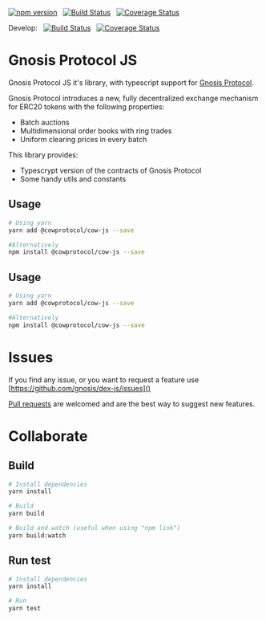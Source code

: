 [![npm version](https://img.shields.io/npm/v/@cowprotocol/cow-js.svg?style=flat)](https://npmjs.org/package/@cowprotocol/cow-js 'View this project on npm')
&nbsp;
[![Build Status](https://travis-ci.org/gnosis/dex-js.svg?branch=develop)](https://travis-ci.org/gnosis/dex-js)
&nbsp;
[![Coverage Status](https://coveralls.io/repos/github/gnosis/dex-js/badge.svg?branch=master)](https://coveralls.io/github/gnosis/dex-js?branch=master)

Develop:
&nbsp;
[![Build Status](https://travis-ci.org/gnosis/dex-js.svg?branch=develop)](https://travis-ci.org/gnosis/dex-js)
&nbsp;
[![Coverage Status](https://coveralls.io/repos/github/gnosis/dex-js/badge.svg?branch=develop)](https://coveralls.io/github/gnosis/dex-js?branch=develop)

# Gnosis Protocol JS

Gnosis Protocol JS it's library, with typescript support for [Gnosis Protocol](https://docs.gnosis.io/protocol).

Gnosis Protocol introduces a new, fully decentralized exchange mechanism for ERC20 tokens with the following
properties:

- Batch auctions
- Multidimensional order books with ring trades
- Uniform clearing prices in every batch

This library provides:

- Typescrypt version of the contracts of Gnosis Protocol
- Some handy utils and constants

## Usage

```bash
# Using yarn
yarn add @cowprotocol/cow-js --save

#Alternatively
npm install @cowprotocol/cow-js --save
```
## Usage

```bash
# Using yarn
yarn add @cowprotocol/cow-js --save

#Alternatively
npm install @cowprotocol/cow-js --save
```

# Issues

If you find any issue, or you want to request a feature use [https://github.com/gnosis/dex-js/issues]()

[Pull requests](https://github.com/gnosis/dex-js/pulls) are welcomed and are the best way to suggest new features.

# Collaborate

## Build

```bash
# Install dependencies
yarn install

# Build
yarn build

# Build and watch (useful when using "npm link")
yarn build:watch
```

## Run test

```bash
# Install dependencies
yarn install

# Run
yarn test
```
